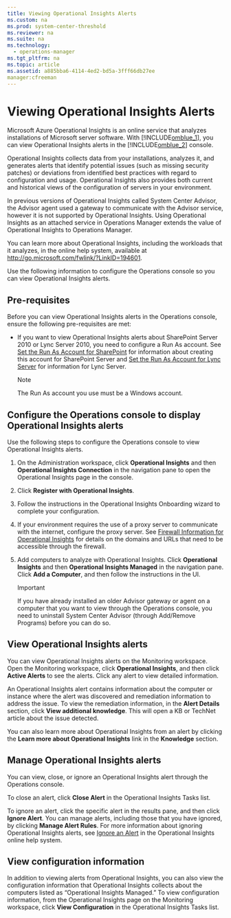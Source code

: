 ```yaml
---
title: Viewing Operational Insights Alerts
ms.custom: na
ms.prod: system-center-threshold
ms.reviewer: na
ms.suite: na
ms.technology: 
  - operations-manager
ms.tgt_pltfrm: na
ms.topic: article
ms.assetid: a885bba6-4114-4ed2-bd5a-3fff66db27ee
manager:cfreeman
---
```

# Viewing Operational Insights Alerts
Microsoft Azure Operational Insights is an online service that analyzes installations of Microsoft server software. With [!INCLUDE[omblue_1](../../om/manage/includes/omblue_1_md.md)], you can view Operational Insights alerts in the [!INCLUDE[omblue_2](../../om/manage/includes/omblue_2_md.md)] console.  
  
Operational Insights collects data from your installations, analyzes it, and generates alerts that identify potential issues \(such as missing security patches\) or deviations from identified best practices with regard to configuration and usage. Operational Insights also provides both current and historical views of the configuration of servers in your environment.  
  
In previous versions of Operational Insights called System Center Advisor, the Advisor agent used a gateway to communicate with the Advisor service, however it is not supported by Operational Insights. Using Operational Insights as an attached service in Operations Manager extends the value of Operational Insights to Operations Manager.  
  
You can learn more about Operational Insights, including the workloads that it analyzes, in the online help system, available at [http:\/\/go.microsoft.com\/fwlink\/?LinkID\=194601](http://go.microsoft.com/fwlink/?LinkID=194601).  
  
Use the following information to configure the Operations console so you can view Operational Insights alerts.  
  
## Pre\-requisites  
Before you can view Operational Insights alerts in the Operations console, ensure the following pre\-requisites are met:  
  
-   If you want to view Operational Insights alerts about SharePoint Server 2010 or Lync Server 2010, you need to configure a Run As account. See [Set the Run As Account for SharePoint](http://go.microsoft.com/fwlink/?LinkID=247268) for information about creating this account for SharePoint Server and [Set the Run As Account for Lync Server](http://go.microsoft.com/fwlink/?LinkID=266611) for information for Lync Server.  
  
    > [!NOTE]  
    > The Run As account you use must be a Windows account.  
  
## Configure the Operations console to display Operational Insights alerts  
Use the following steps to configure the Operations console to view Operational Insights alerts.  
  
1.  On the Administration workspace, click **Operational Insights** and then **Operational Insights Connection** in the navigation pane to open the Operational Insights page in the console.  
  
2.  Click **Register with Operational Insights**.  
  
3.  Follow the instructions in the Operational Insights Onboarding wizard to complete your configuration.  
  
4.  If your environment requires the use of a proxy server to communicate with the internet, configure the proxy server. See [Firewall Information for Operational Insights](http://go.microsoft.com/fwlink/?LinkId=294186) for details on the domains and URLs that need to be accessible through the firewall.  
  
5.  Add computers to analyze with Operational Insights. Click **Operational Insights** and then **Operational Insights Managed** in the navigation pane. Click **Add a Computer**, and then follow the instructions in the UI.  
  
    > [!IMPORTANT]  
    > If you have already installed an older Advisor gateway or agent on a computer that you want to view through the Operations console, you need to uninstall System Center Advisor \(through Add\/Remove Programs\) before you can do so.  
  
## View Operational Insights alerts  
You can view Operational Insights alerts on the Monitoring workspace. Open the Monitoring workspace, click **Operational Insights**, and then click **Active Alerts** to see the alerts. Click any alert to view detailed information.  
  
An Operational Insights alert contains information about the computer or instance where the alert was discovered and remediation information to address the issue. To view the remediation information, in the **Alert Details** section, click **View additional knowledge**. This will open a KB or TechNet article about the issue detected.  
  
You can also learn more about Operational Insights from an alert by clicking the **Learn more about Operational Insights** link in the **Knowledge** section.  
  
## Manage Operational Insights alerts  
You can view, close, or ignore an Operational Insights alert through the Operations console.  
  
To close an alert, click **Close Alert** in the Operational Insights Tasks list.  
  
To ignore an alert, click the specific alert in the results pane, and then click **Ignore Alert**. You can manage alerts, including those that you have ignored, by clicking **Manage Alert Rules**. For more information about ignoring Operational Insights alerts, see [Ignore an Alert](http://go.microsoft.com/fwlink/?LinkID=245622) in the Operational Insights online help system.  
  
## View configuration information  
In addition to viewing alerts from Operational Insights, you can also view the configuration information that Operational Insights collects about the computers listed as “Operational Insights Managed.” To view configuration information, from the Operational Insights page on the Monitoring workspace, click **View Configuration** in the Operational Insights Tasks list.  
  
